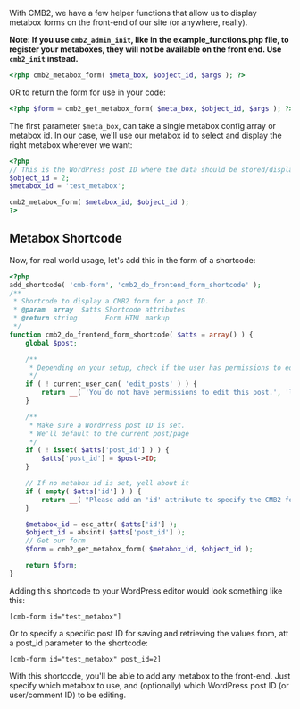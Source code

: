 With CMB2, we have a few helper functions that allow us to display metabox forms on the front-end of our site (or anywhere, really).

**Note: If you use `cmb2_admin_init`, like in the example_functions.php file, to register your metaboxes, they will not be available on the front end. Use `cmb2_init` instead.**

```php
<?php cmb2_metabox_form( $meta_box, $object_id, $args ); ?>
```
OR to return the form for use in your code:
```php
<?php $form = cmb2_get_metabox_form( $meta_box, $object_id, $args ); ?>
```


The first parameter `$meta_box`, can take a single metabox config array or metabox id. In our case, we'll use our metabox id to select and display the right metabox wherever we want:
```php
<?php
// This is the WordPress post ID where the data should be stored/displayed.
$object_id = 2;
$metabox_id = 'test_metabox';

cmb2_metabox_form( $metabox_id, $object_id );
?>
```

## Metabox Shortcode

Now, for real world usage, let's add this in the form of a shortcode:
```php
<?php
add_shortcode( 'cmb-form', 'cmb2_do_frontend_form_shortcode' );
/**
 * Shortcode to display a CMB2 form for a post ID.
 * @param  array  $atts Shortcode attributes
 * @return string       Form HTML markup
 */
function cmb2_do_frontend_form_shortcode( $atts = array() ) {
	global $post;

	/**
	 * Depending on your setup, check if the user has permissions to edit_posts
	 */
	if ( ! current_user_can( 'edit_posts' ) ) {
		return __( 'You do not have permissions to edit this post.', 'lang_domain' );
	}

	/**
	 * Make sure a WordPress post ID is set.
	 * We'll default to the current post/page
	 */
	if ( ! isset( $atts['post_id'] ) ) {
		$atts['post_id'] = $post->ID;
	}

	// If no metabox id is set, yell about it
	if ( empty( $atts['id'] ) ) {
		return __( "Please add an 'id' attribute to specify the CMB2 form to display.", 'lang_domain' );
	}

	$metabox_id = esc_attr( $atts['id'] );
	$object_id = absint( $atts['post_id'] );
	// Get our form
	$form = cmb2_get_metabox_form( $metabox_id, $object_id );

	return $form;
}
```
Adding this shortcode to your WordPress editor would look something like this:
```
[cmb-form id="test_metabox"]
```
Or to specify a specific post ID for saving and retrieving the values from, att a post_id parameter to the shortcode:
```
[cmb-form id="test_metabox" post_id=2]
```

With this shortcode, you'll be able to add any metabox to the front-end. Just specify which metabox to use, and (optionally) which WordPress post ID (or user/comment ID) to be editing.
